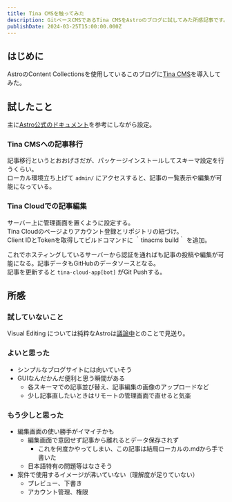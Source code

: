 ```yaml
---
title: Tina CMSを触ってみた
description: GitベースCMSであるTina CMSをAstroのブログに試してみた所感記事です。
publishDate: 2024-03-25T15:00:00.000Z
---
```


## はじめに

AstroのContent Collectionsを使用しているこのブログに[Tina CMS](https://tina.io/)を導入してみた。

## 試したこと

主に[Astro公式のドキュメント](https://docs.astro.build/ja/guides/cms/tina-cms/)を参考にしながら設定。

### Tina CMSへの記事移行

記事移行というとおおげさだが、パッケージインストールしてスキーマ設定を行うくらい。  
ローカル環境立ち上げて `admin/` にアクセスすると、記事の一覧表示や編集が可能になっている。

### Tina Cloudでの記事編集

サーバー上に管理画面を置くように設定する。  
Tina Cloudのページよりアカウント登録とリポジトリの紐づけ。  
Client IDとTokenを取得してビルドコマンドに ｀tinacms build｀ を追加。

これでホスティングしているサーバーから認証を通ればも記事の投稿や編集が可能になる。記事データもGitHubのデータソースとなる。  
記事を更新すると `tina-cloud-app[bot]` がGit Pushする。

## 所感

### 試していないこと

Visual Editing については純粋なAstroは[議論中](https://github.com/tinacms/tinacms/discussions/3399)とのことで見送り。

### よいと思った

- シンプルなブログサイトには向いていそう
- GUIなんだかんだ便利と思う瞬間がある
  - 各スキーマでの記事並び替え、記事編集の画像のアップロードなど
  - 少し記事直したいときはリモートの管理画面で直せると気楽

### もう少しと思った

- 編集画面の使い勝手がイマイチかも
  - 編集画面で意図せず記事から離れるとデータ保存されず
    - これを何度かやってしまい、この記事は結局ローカルの.mdから手で書いた
  - 日本語特有の問題等はなさそう
- 案件で使用するイメージが沸いていない（理解度が足りていない）
  - プレビュー、下書き
  - アカウント管理、権限
